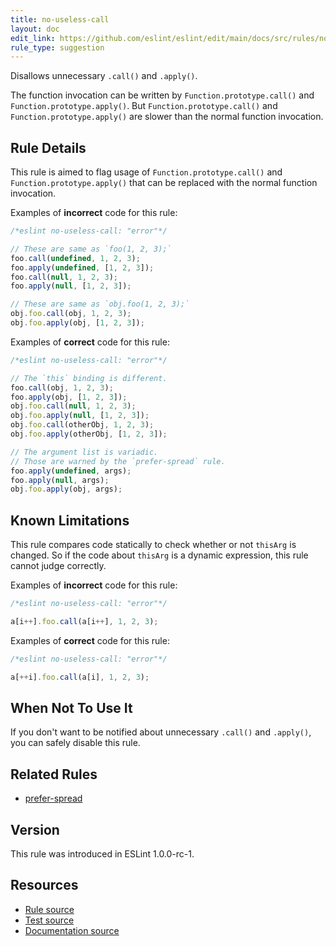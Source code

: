 ```yaml
---
title: no-useless-call
layout: doc
edit_link: https://github.com/eslint/eslint/edit/main/docs/src/rules/no-useless-call.md
rule_type: suggestion
---
```


Disallows unnecessary `.call()` and `.apply()`.

The function invocation can be written by `Function.prototype.call()` and `Function.prototype.apply()`.
But `Function.prototype.call()` and `Function.prototype.apply()` are slower than the normal function invocation.

## Rule Details

This rule is aimed to flag usage of `Function.prototype.call()` and `Function.prototype.apply()` that can be replaced with the normal function invocation.

Examples of **incorrect** code for this rule:

```js
/*eslint no-useless-call: "error"*/

// These are same as `foo(1, 2, 3);`
foo.call(undefined, 1, 2, 3);
foo.apply(undefined, [1, 2, 3]);
foo.call(null, 1, 2, 3);
foo.apply(null, [1, 2, 3]);

// These are same as `obj.foo(1, 2, 3);`
obj.foo.call(obj, 1, 2, 3);
obj.foo.apply(obj, [1, 2, 3]);
```

Examples of **correct** code for this rule:

```js
/*eslint no-useless-call: "error"*/

// The `this` binding is different.
foo.call(obj, 1, 2, 3);
foo.apply(obj, [1, 2, 3]);
obj.foo.call(null, 1, 2, 3);
obj.foo.apply(null, [1, 2, 3]);
obj.foo.call(otherObj, 1, 2, 3);
obj.foo.apply(otherObj, [1, 2, 3]);

// The argument list is variadic.
// Those are warned by the `prefer-spread` rule.
foo.apply(undefined, args);
foo.apply(null, args);
obj.foo.apply(obj, args);
```

## Known Limitations

This rule compares code statically to check whether or not `thisArg` is changed.
So if the code about `thisArg` is a dynamic expression, this rule cannot judge correctly.

Examples of **incorrect** code for this rule:

```js
/*eslint no-useless-call: "error"*/

a[i++].foo.call(a[i++], 1, 2, 3);
```

Examples of **correct** code for this rule:

```js
/*eslint no-useless-call: "error"*/

a[++i].foo.call(a[i], 1, 2, 3);
```

## When Not To Use It

If you don't want to be notified about unnecessary `.call()` and `.apply()`, you can safely disable this rule.

## Related Rules

* [prefer-spread](prefer-spread)

## Version

This rule was introduced in ESLint 1.0.0-rc-1.

## Resources

* [Rule source](https://github.com/eslint/eslint/tree/HEAD/lib/rules/no-useless-call.js)
* [Test source](https://github.com/eslint/eslint/tree/HEAD/tests/lib/rules/no-useless-call.js)
* [Documentation source](https://github.com/eslint/eslint/tree/HEAD/docs/src/rules/no-useless-call.md)
